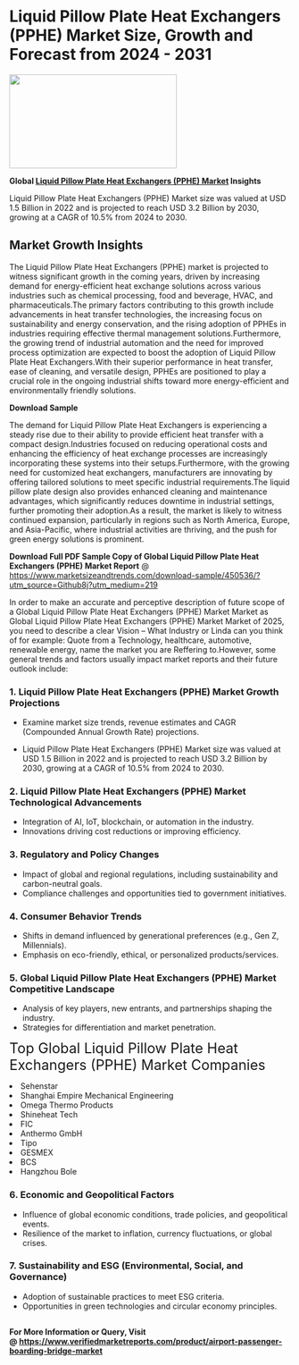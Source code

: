 <H1>Liquid Pillow Plate Heat Exchangers (PPHE) Market Size, Growth and Forecast from 2024 - 2031</H1><img class="aligncenter size-medium wp-image-584254" src="https://thirdeyenews.in/wp-content/uploads/2024/09/Global-Market-Research-300x168.jpeg" alt="" width="300" height="168" /><p><strong>Global&nbsp;<a href="https://www.marketsizeandtrends.com/download-sample/450536/?utm_source=Github8j?utm_medium=219">Liquid Pillow Plate Heat Exchangers (PPHE) Market</a> Insights</strong></p><p>Liquid Pillow Plate Heat Exchangers (PPHE) Market size was valued at USD 1.5 Billion in 2022 and is projected to reach USD 3.2 Billion by 2030, growing at a CAGR of 10.5% from 2024 to 2030.</p><p><h2>Market Growth Insights</h2> <p>The Liquid Pillow Plate Heat Exchangers (PPHE) market is projected to witness significant growth in the coming years, driven by increasing demand for energy-efficient heat exchange solutions across various industries such as chemical processing, food and beverage, HVAC, and pharmaceuticals.The primary factors contributing to this growth include advancements in heat transfer technologies, the increasing focus on sustainability and energy conservation, and the rising adoption of PPHEs in industries requiring effective thermal management solutions.Furthermore, the growing trend of industrial automation and the need for improved process optimization are expected to boost the adoption of Liquid Pillow Plate Heat Exchangers.With their superior performance in heat transfer, ease of cleaning, and versatile design, PPHEs are positioned to play a crucial role in the ongoing industrial shifts toward more energy-efficient and environmentally friendly solutions.</p> <p><strong>Download Sample</strong></p> <p>The demand for Liquid Pillow Plate Heat Exchangers is experiencing a steady rise due to their ability to provide efficient heat transfer with a compact design.Industries focused on reducing operational costs and enhancing the efficiency of heat exchange processes are increasingly incorporating these systems into their setups.Furthermore, with the growing need for customized heat exchangers, manufacturers are innovating by offering tailored solutions to meet specific industrial requirements.The liquid pillow plate design also provides enhanced cleaning and maintenance advantages, which significantly reduces downtime in industrial settings, further promoting their adoption.As a result, the market is likely to witness continued expansion, particularly in regions such as North America, Europe, and Asia-Pacific, where industrial activities are thriving, and the push for green energy solutions is prominent.</p> <p><span class=""><strong>Download Full PDF Sample Copy of Global Liquid Pillow Plate Heat Exchangers (PPHE) Market Report</strong> @ <a href="https://www.marketsizeandtrends.com/download-sample/450536/?utm_source=Github8j?utm_medium=219" target="_blank">https://www.marketsizeandtrends.com/download-sample/450536/?utm_source=Github8j?utm_medium=219</a></span></p><p>In order to make an accurate and perceptive description of future scope of a Global&nbsp;Liquid Pillow Plate Heat Exchangers (PPHE) Market Market as Global&nbsp;Liquid Pillow Plate Heat Exchangers (PPHE) Market Market of 2025, you need to describe a clear Vision &ndash; What Industry or Linda can you think of for example: Quote from a Technology, healthcare, automotive, renewable energy, name the market you are Reffering to.However, some general trends and factors usually impact market reports and their future outlook include:</p><h3>1.&nbsp;<strong>Liquid Pillow Plate Heat Exchangers (PPHE) Market Growth Projections</strong></h3><ul><li>Examine market size trends, revenue estimates and CAGR (Compounded Annual Growth Rate) projections.</li><li><p>Liquid Pillow Plate Heat Exchangers (PPHE) Market size was valued at USD 1.5 Billion in 2022 and is projected to reach USD 3.2 Billion by 2030, growing at a CAGR of 10.5% from 2024 to 2030.</p></li></ul><h3>2.&nbsp;<strong>Liquid Pillow Plate Heat Exchangers (PPHE) Market Technological Advancements</strong></h3><ul><li>Integration of AI, IoT, blockchain, or automation in the industry.</li><li>Innovations driving cost reductions or improving efficiency.</li></ul><h3>3.&nbsp;<strong>Regulatory and Policy Changes</strong></h3><ul><li>Impact of global and regional regulations, including sustainability and carbon-neutral goals.</li><li>Compliance challenges and opportunities tied to government initiatives.</li></ul><h3>4.&nbsp;<strong>Consumer Behavior Trends</strong></h3><ul><li>Shifts in demand influenced by generational preferences (e.g., Gen Z, Millennials).</li><li>Emphasis on eco-friendly, ethical, or personalized products/services.</li></ul><h3>5.&nbsp;<strong>Global Liquid Pillow Plate Heat Exchangers (PPHE) Market Competitive Landscape</strong></h3><ul><li>Analysis of key players, new entrants, and partnerships shaping the industry.</li><li>Strategies for differentiation and market penetration.</li></ul><p data-pm-slice="1 1 []"><span style="color: inherit; font-family: inherit; font-size: 25px;">Top Global Liquid Pillow Plate Heat Exchangers (PPHE) Market Companies</span></p><div class="" data-test-id=""><p><li>Sehenstar</li><li> Shanghai Empire Mechanical Engineering</li><li> Omega Thermo Products</li><li> Shineheat Tech</li><li> FIC</li><li> Anthermo GmbH</li><li> Tipo</li><li> GESMEX</li><li> BCS</li><li> Hangzhou Bole</li></p></div><h3>6.&nbsp;<strong>Economic and Geopolitical Factors</strong></h3><ul><li>Influence of global economic conditions, trade policies, and geopolitical events.</li><li>Resilience of the market to inflation, currency fluctuations, or global crises.</li></ul><h3>7.&nbsp;<strong>Sustainability and ESG (Environmental, Social, and Governance)</strong></h3><ul><li>Adoption of sustainable practices to meet ESG criteria.</li><li>Opportunities in green technologies and circular economy principles.</li></ul><h2><strong style="font-size: 14px;">For More Information or Query, Visit @&nbsp;</strong><a style="background-color: #ffffff; font-size: 14px;" href="https://www.marketsizeandtrends.com/report/liquid-pillow-plate-heat-exchangers-pphe-market/" target="_blank">https://www.verifiedmarketreports.com/product/airport-passenger-boarding-bridge-market</a></h2>